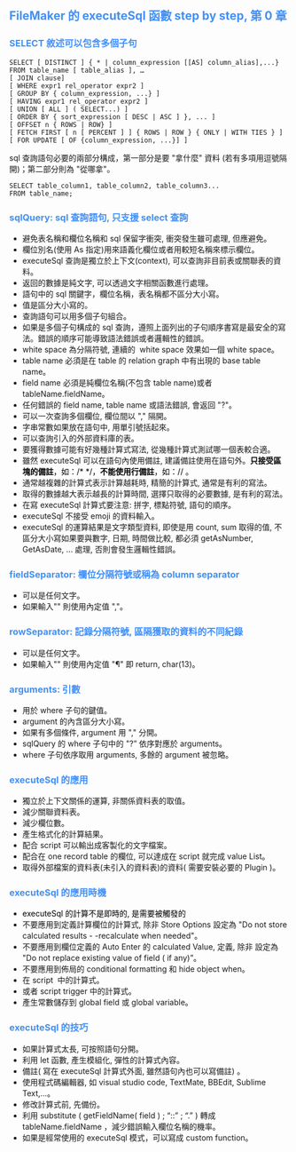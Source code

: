 <h2 style="text-align: start;"><span style="color: rgb(66, 144, 247); background-color: var(--background);"><strong>FileMaker 的 executeSql 函數 step by step, 第 0 章 </strong></span></h2><h3 style="text-align: start;"><span style="color: rgb(66, 144, 247); background-color: var(--background);"><strong>SELECT 敘述可以包含多個子句</strong></span></h3><pre><code >SELECT [ DISTINCT ] { * | column_expression [[AS] column_alias],...} 
FROM table_name [ table_alias ], …
[ JOIN clause]
[ WHERE expr1 rel_operator expr2 ]
[ GROUP BY { column_expression, ...} ]
[ HAVING expr1 rel_operator expr2 ]
[ UNION [ ALL ] ( SELECT...) ]
[ ORDER BY { sort_expression [ DESC | ASC ] }, ... ]
[ OFFSET n { ROWS | ROW} ]
[ FETCH FIRST [ n [ PERCENT ] ] { ROWS | ROW } { ONLY | WITH TIES } ]
[ FOR UPDATE [ OF {column_expression, ...}] ]</code></pre><p style="text-align: start;">sql 查詢語句必要的兩部分構成，第一部分是要 "拿什麼" 資料 (若有多項用逗號隔開)；第二部分則為 "從哪拿"。</p><pre style="text-align: start;"><code>SELECT table_column1, table_column2, table_column3...
FROM table_name;</code></pre><h3 style="text-align: start;"><span style="color: rgb(66, 144, 247);"><strong>sqlQuery: sql 查詢語句, 只支援 select 查詢</strong></span></h3><ul><li style="text-align: start;">避免表名稱和欄位名稱和 sql 保留字衝突, 衝突發生雖可處理, 但應避免<span style="color: rgb(0, 0, 0);">。</span></li><li style="text-align: start;">欄位別名(使用 As 指定)用來語義化欄位或者用較短名稱來標示欄位<span style="color: rgb(0, 0, 0);">。</span></li><li style="text-align: start;">executeSql 查詢是獨立於上下文(context), 可以查詢非目前表或關聯表的資料<span style="color: rgb(0, 0, 0);">。</span></li><li style="text-align: start;">返回的數據是純文字, 可以透過文字相關函數進行處理<span style="color: rgb(0, 0, 0);">。</span></li><li style="text-align: start;">語句中的 sql 關鍵字，欄位名稱，表名稱都不區分大小寫<span style="color: rgb(0, 0, 0);">。</span></li><li style="text-align: start;">值是區分大小寫的。</li><li style="text-align: start;">查詢語句可以用多個子句組合<span style="color: rgb(0, 0, 0);">。</span></li><li style="text-align: start;">如果是多個子句構成的 sql 查詢，遵照上面列出的子句順序書寫是最安全的寫法。錯誤的順序可能導致語法錯誤或者邏輯性的錯誤。</li><li style="text-align: start;">white space 為分隔符號, 連續的 &nbsp;white space 效果如一個 white space<span style="color: rgb(0, 0, 0);">。</span></li><li style="text-align: start;">table name 必須是在 table 的 relation graph 中有出現的 base table name<span style="color: rgb(0, 0, 0);">。</span></li><li style="text-align: start;">field name 必須是純欄位名稱(不包含 table name)或者 tableName.fieldName<span style="color: rgb(0, 0, 0);">。</span></li><li style="text-align: start;">任何錯誤的 field name, table name 或語法錯誤, 會返回 "?"<span style="color: rgb(0, 0, 0);">。</span></li><li style="text-align: start;">可以一次查詢多個欄位, 欄位間以 "," 隔開<span style="color: rgb(0, 0, 0);">。</span></li><li style="text-align: start;">字串常數如果放在語句中, 用單引號括起來<span style="color: rgb(0, 0, 0);">。</span></li><li style="text-align: start;">可以查詢引入的外部資料庫的表<span style="color: rgb(0, 0, 0);">。</span></li><li style="text-align: start;">要獲得數據可能有好幾種計算式寫法, 從幾種計算式測試哪一個表較合適<span style="color: rgb(0, 0, 0);">。</span></li><li style="text-align: start;"><span style="color: var(--color); background-color: var(--background);">雖然 executeSql 可以在語句內使用備註, 建議備註使用在語句外</span><span style="color: rgb(0, 0, 0);">。</span><span style="color: rgb(0, 0, 0);"><strong>只接受區塊的備註</strong></span><span style="color: rgb(0, 0, 0);">，如：/* */，</span><span style="color: rgb(0, 0, 0);"><strong>不能使用行備註</strong></span><span style="color: rgb(0, 0, 0);">，如：// 。</span></li><li style="text-align: start;">通常越複雜的計算式表示計算越耗時, 精簡的計算式, 通常是有利的寫法<span style="color: rgb(0, 0, 0);">。</span></li><li style="text-align: start;">取得的數據越大表示越長的計算時間, 選擇只取得的必要數據, 是有利的寫法<span style="color: rgb(0, 0, 0);">。</span></li><li style="text-align: start;"><span style="color: var(--color); background-color: var(--background);">在寫 executeSql 計算式要注意: 拼字, 標點符號, 語句的順序</span><span style="color: rgb(0, 0, 0);">。</span></li><li style="text-align: start;"><span style="color: var(--color); background-color: var(--background);">executeSql 不接受 emoji 的資料輸入</span><span style="color: rgb(0, 0, 0);">。</span></li><li style="text-align: start;">executeSql 的運算結果是文字類型資料, 即使是用 count, sum 取得的值, 不區分大小寫如果要與數字, 日期, 時間做比較, 都必須 getAsNumber, GetAsDate, ... 處理, 否則會發生邏輯性錯誤<span style="color: rgb(0, 0, 0);">。</span></li></ul><h3 style="text-align: start;"><span style="color: rgb(66, 144, 247);">fieldSeparator: 欄位分隔符號或稱為 column separator </span></h3><ul><li style="text-align: start;">可以是任何文字<span style="color: rgb(0, 0, 0);">。</span></li><li style="text-align: start;">如果輸入"" 則使用內定值 ","<span style="color: rgb(0, 0, 0);">。</span></li></ul><h3 style="text-align: start;"><span style="color: rgb(66, 144, 247);"><strong>rowSeparator: 記錄分隔符號, 區隔獲取的資料的不同紀錄</strong></span></h3><ul><li style="text-align: start;">可以是任何文字<span style="color: rgb(0, 0, 0);">。</span></li><li style="text-align: start;">如果輸入"" 則使用內定值 "¶" 即 return, char(13)<span style="color: rgb(0, 0, 0);">。</span></li></ul><h3 style="text-align: start;"><span style="color: rgb(66, 144, 247);"><strong>arguments: 引數</strong></span></h3><ul><li style="text-align: start;">用於 where 子句的鍵值<span style="color: rgb(0, 0, 0);">。</span></li><li style="text-align: start;">argument 的內含區分大小寫<span style="color: rgb(0, 0, 0);">。</span></li><li style="text-align: start;">如果有多個條件, argument 用 "," 分開<span style="color: rgb(0, 0, 0);">。</span></li><li style="text-align: start;">sqlQuery 的 where 子句中的 "?” 依序對應於 arguments<span style="color: rgb(0, 0, 0);">。</span></li><li style="text-align: start;">where 子句依序取用 arguments, 多餘的 argument 被忽略<span style="color: rgb(0, 0, 0);">。</span></li></ul><h3 style="text-align: start;"><span style="color: rgb(66, 144, 247); background-color: var(--background);"><strong>executeSql 的應用</strong></span></h3><ul><li style="text-align: start;">獨立於上下文關係的運算, 非關係資料表的取值<span style="color: rgb(0, 0, 0);">。</span></li><li style="text-align: start;">減少關聯資料表<span style="color: rgb(0, 0, 0);">。</span></li><li style="text-align: start;">減少欄位數<span style="color: rgb(0, 0, 0);">。</span></li><li style="text-align: start;">產生格式化的計算結果<span style="color: rgb(0, 0, 0);">。</span></li><li style="text-align: start;">配合 script 可以輸出成客製化的文字檔案<span style="color: rgb(0, 0, 0);">。</span></li><li style="text-align: start;">配合在 one record table 的欄位, 可以達成在 script 就完成 value List<span style="color: rgb(0, 0, 0);">。</span></li><li style="text-align: start;">取得外部檔案的資料表(未引入的資料表)的資料( 需要安裝必要的 Plugin )<span style="color: rgb(0, 0, 0);">。</span></li></ul><h3 style="text-align: start;"><span style="color: rgb(66, 144, 247); background-color: var(--background);">executeSql 的應用時機</span></h3><ul><li style="text-align: start;"><span style="color: rgb(0, 0, 0);">executeSql 的計算不是即時的, 是需要被觸發的</span></li><li style="text-align: start;">不要應用到定義計算欄位的計算式, 除非 Store Options 設定為 "Do not store calculated results - -recalculate when needed"<span style="color: rgb(0, 0, 0);">。</span></li><li style="text-align: start;">不要應用到欄位定義的 Auto Enter 的 calculated Value, 定義, 除非 設定為 "Do not replace existing value of field ( if any)”<span style="color: rgb(0, 0, 0);">。</span></li><li style="text-align: start;">不要應用到佈局的 conditional formatting 和 hide object when<span style="color: rgb(0, 0, 0);">。</span></li><li style="text-align: start;">在 script &nbsp;中的計算式<span style="color: rgb(0, 0, 0);">。</span></li><li style="text-align: start;">或者 script trigger 中的計算式<span style="color: rgb(0, 0, 0);">。</span></li><li style="text-align: start;">產生常數儲存到 global field 或 global variable<span style="color: rgb(0, 0, 0);">。</span></li></ul><h3 style="text-align: start;"><span style="color: rgb(66, 144, 247); background-color: var(--background);"><strong>executeSql 的技巧</strong></span></h3><ul><li style="text-align: start;">如果計算式太長, 可按照語句分開<span style="color: rgb(0, 0, 0);">。</span></li><li style="text-align: start;"><span style="color: var(--color); background-color: var(--background);">利用 let 函數, 產生模組化, 彈性的計算式內容</span><span style="color: rgb(0, 0, 0);">。</span></li><li style="text-align: start;">備註( 寫在 executeSql 計算式外面, 雖然語句內也可以寫備註) <span style="color: rgb(0, 0, 0);">。</span></li><li style="text-align: start;">使用程式碼編輯器, 如 visual studio code, TextMate, BBEdit, Sublime Text,…<span style="color: rgb(0, 0, 0);">。</span></li><li style="text-align: start;">修改計算式前, 先備份<span style="color: rgb(0, 0, 0);">。</span></li><li style="text-align: start;">利用 substitute ( getFieldName( field ) ; “::” ; “.” ) 轉成 tableName.fieldName ，減少錯誤輸入欄位名稱的機率<span style="color: rgb(0, 0, 0);">。</span></li><li style="text-align: start;">如果是經常使用的 executeSql 模式，可以寫成 custom function<span style="color: rgb(0, 0, 0);">。</span></li></ul>
